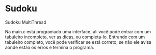 Sudoku
======

Sudoku MultiThread

Na main.c está programado uma interface, ali você pode entrar com um tabuleiro incompleto, ver as dicas, ou completa-lo. Entrando com um tabuleiro completo, você pode verificar se está correto, se não ele avisa aonde estão os erros e termina o programa.
